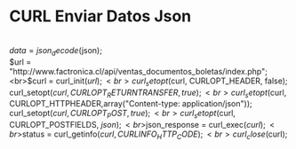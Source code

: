 # CURL Enviar Datos Json

<br>$data = json_decode($json); 
<br>$url = "http://www.factronica.cl/api/ventas_documentos_boletas/index.php";
<br>$curl = curl_init($url);
<br>curl_setopt($curl, CURLOPT_HEADER, false);
<br>curl_setopt($curl, CURLOPT_RETURNTRANSFER, true);
<br>curl_setopt($curl, CURLOPT_HTTPHEADER,array("Content-type: application/json"));
<br>curl_setopt($curl, CURLOPT_POST, true);
<br>curl_setopt($curl, CURLOPT_POSTFIELDS, $json);
<br>$json_response = curl_exec($curl);
<br>$status = curl_getinfo($curl, CURLINFO_HTTP_CODE);
<br>curl_close($curl);
